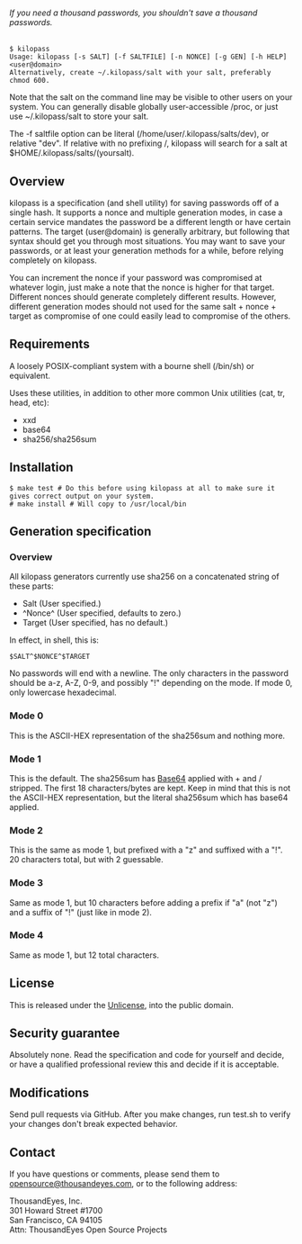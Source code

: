 ###### If you need a thousand passwords, you shouldn't save a thousand passwords.

```
$ kilopass
Usage: kilopass [-s SALT] [-f SALTFILE] [-n NONCE] [-g GEN] [-h HELP] <user@domain>
Alternatively, create ~/.kilopass/salt with your salt, preferably chmod 600.
```

Note that the salt on the command line may be visible to other users on your system. You can generally disable globally user-accessible /proc, or just use ~/.kilopass/salt to store your salt.

The -f saltfile option can be literal (/home/user/.kilopass/salts/dev), or relative "dev". If relative with no prefixing /, kilopass will search for a salt at $HOME/.kilopass/salts/(yoursalt).

## Overview

kilopass is a specification (and shell utility) for saving passwords off of a single hash. It supports a nonce and multiple generation modes, in case a certain service mandates the password be a different length or have certain patterns. The target (user@domain) is generally arbitrary, but following that syntax should get you through most situations. You may want to save your passwords, or at least your generation methods for a while, before relying completely on kilopass.

You can increment the nonce if your password was compromised at whatever login, just make a note that the nonce is higher for that target. Different nonces should generate completely different results. However, different generation modes should not used for the same salt + nonce + target as compromise of one could easily lead to compromise of the others.

## Requirements

A loosely POSIX-compliant system with a bourne shell (/bin/sh) or equivalent.

Uses these utilities, in addition to other more common Unix utilities (cat, tr, head, etc):

 * xxd
 * base64
 * sha256/sha256sum

## Installation

```
$ make test # Do this before using kilopass at all to make sure it gives correct output on your system.
# make install # Will copy to /usr/local/bin
```

## Generation specification

### Overview

All kilopass generators currently use sha256 on a concatenated string of these parts:
 * Salt (User specified.)
 * ^Nonce^ (User specified, defaults to zero.)
 * Target (User specified, has no default.)

In effect, in shell, this is:
```
$SALT^$NONCE^$TARGET
```

No passwords will end with a newline. The only characters in the password should be a-z, A-Z, 0-9, and possibly "!" depending on the mode. If mode 0, only lowercase hexadecimal.

### Mode 0

This is the ASCII-HEX representation of the sha256sum and nothing more.

### Mode 1

This is the default. The sha256sum has [Base64](http://en.wikipedia.org/wiki/Base64) applied with + and / stripped. The first 18 characters/bytes are kept. Keep in mind that this is not the ASCII-HEX representation, but the literal sha256sum which has base64 applied.

### Mode 2

This is the same as mode 1, but prefixed with a "z" and suffixed with a "!". 20 characters total, but with 2 guessable.

### Mode 3

Same as mode 1, but 10 characters before adding a prefix if "a" (not "z") and a suffix of "!" (just like in mode 2).

### Mode 4

Same as mode 1, but 12 total characters.

## License

This is released under the [Unlicense](http://unlicense.org/), into the public domain.

## Security guarantee

Absolutely none. Read the specification and code for yourself and decide, or have a qualified professional review this and decide if it is acceptable.

## Modifications

Send pull requests via GitHub. After you make changes, run test.sh to verify your changes don't break expected behavior.

## Contact

If you have questions or comments, please send them to  
opensource@thousandeyes.com, or to the following address:

ThousandEyes, Inc.  
301 Howard Street #1700  
San Francisco, CA  94105  
Attn: ThousandEyes Open Source Projects
